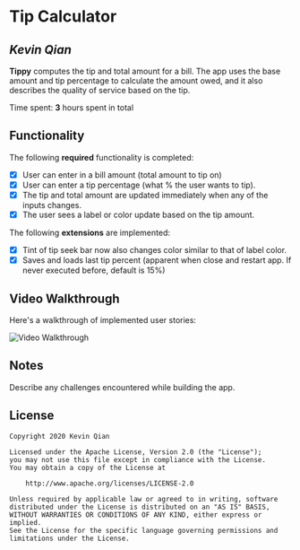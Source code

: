 # Tip Calculator 

## *Kevin Qian*

**Tippy** computes the tip and total amount for a bill. The app uses the base amount and tip percentage to calculate the amount owed, and it also describes the quality of service based on the tip.

Time spent: **3** hours spent in total

## Functionality 

The following **required** functionality is completed:

* [x] User can enter in a bill amount (total amount to tip on)
* [x] User can enter a tip percentage (what % the user wants to tip).
* [x] The tip and total amount are updated immediately when any of the inputs changes.
* [x] The user sees a label or color update based on the tip amount.

The following **extensions** are implemented:

* [x] Tint of tip seek bar now also changes color similar to that of label color.
* [x] Saves and loads last tip percent (apparent when close and restart app. If never executed before, default is 15%)

## Video Walkthrough

Here's a walkthrough of implemented user stories:

<img src='https://media.giphy.com/media/0Zh5SSHuEXHz7RAYru/giphy.gif' title='Video Walkthrough' width='' alt='Video Walkthrough' />

## Notes

Describe any challenges encountered while building the app.

## License

    Copyright 2020 Kevin Qian

    Licensed under the Apache License, Version 2.0 (the "License");
    you may not use this file except in compliance with the License.
    You may obtain a copy of the License at

        http://www.apache.org/licenses/LICENSE-2.0

    Unless required by applicable law or agreed to in writing, software
    distributed under the License is distributed on an "AS IS" BASIS,
    WITHOUT WARRANTIES OR CONDITIONS OF ANY KIND, either express or implied.
    See the License for the specific language governing permissions and
    limitations under the License.